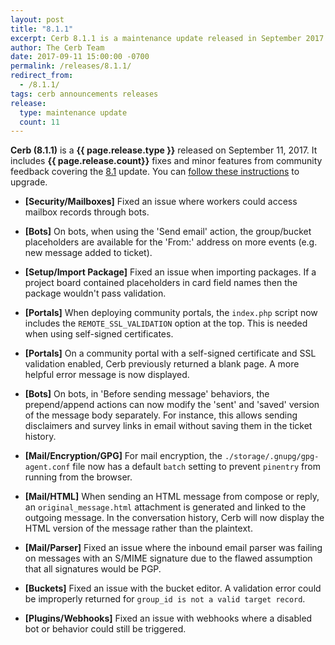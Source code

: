 ```yaml
---
layout: post
title: "8.1.1"
excerpt: Cerb 8.1.1 is a maintenance update released in September 2017 with 11 minor features and fixes from community feedback.
author: The Cerb Team
date: 2017-09-11 15:00:00 -0700
permalink: /releases/8.1.1/
redirect_from:
  - /8.1.1/
tags: cerb announcements releases
release:
  type: maintenance update
  count: 11
---
```


**Cerb (8.1.1)** is a **{{ page.release.type }}** released on September 11, 2017. It includes **{{ page.release.count}}** fixes and minor features from community feedback covering the [8.1](/releases/8.1/) update.  You can [follow these instructions](/docs/upgrading/) to upgrade.

* **[Security/Mailboxes]** Fixed an issue where workers could access mailbox records through bots.

* **[Bots]** On bots, when using the 'Send email' action, the group/bucket placeholders are available for the 'From:' address on more events (e.g. new message added to ticket).

* **[Setup/Import Package]** Fixed an issue when importing packages. If a project board contained placeholders in card field names then the package wouldn't pass validation.

* **[Portals]** When deploying community portals, the `index.php` script now includes the `REMOTE_SSL_VALIDATION` option at the top. This is needed when using self-signed certificates.

* **[Portals]** On a community portal with a self-signed certificate and SSL validation enabled, Cerb previously returned a blank page. A more helpful error message is now displayed.

* **[Bots]** On bots, in 'Before sending message' behaviors, the prepend/append actions can now modify the 'sent' and 'saved' version of the message body separately. For instance, this allows sending disclaimers and survey links in email without saving them in the ticket history.

* **[Mail/Encryption/GPG]** For mail encryption, the `./storage/.gnupg/gpg-agent.conf` file now has a default `batch` setting to prevent `pinentry` from running from the browser.

* **[Mail/HTML]** When sending an HTML message from compose or reply, an `original_message.html` attachment is generated and linked to the outgoing message. In the conversation history, Cerb will now display the HTML version of the message rather than the plaintext.

* **[Mail/Parser]** Fixed an issue where the inbound email parser was failing on messages with an S/MIME signature due to the flawed assumption that all signatures would be PGP.

* **[Buckets]** Fixed an issue with the bucket editor. A validation error could be improperly returned for `group_id is not a valid target record`.

* **[Plugins/Webhooks]** Fixed an issue with webhooks where a disabled bot or behavior could still be triggered.